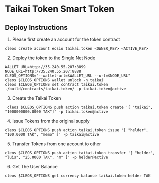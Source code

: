 # Taikai Token Smart Token

## Deploy Instructions

1. Please first create an account for the token contract

```
cleos create account eosio taikai.token <OWNER_KEY> <ACTIVE_KEY>
```

2. Deploy the token to the Single Net Node

```
WALLET_URL=http://35.240.55.207:8899
NODE_URL=http://35.240.55.207:8888
CLEOS_OPTIONS="--wallet-url=$WALLET_URL --url=$NODE_URL"
cleos $CLEOS_OPTIONS wallet unlock -n taikai
cleos $CLEOS_OPTIONS set contract taikai.token ./build/contracts/taikai.token/ -p taikai.token@active
```


3. Create the Taikai Token

```
 cleos $CLEOS_OPTIONS push action taikai.token create '[ "taikai", "1000000000.0000 TAK"]' -p taikai.token@active
 ```

4. Issue Tokens from the original supply

```
cleos $CLEOS_OPTIONS push action taikai.token issue '[ "helder", "100.0000 TAK", "memo" ]' -p taikai@active
```

5. Transfer Tokens  from one account to other

```
cleos $CLEOS_OPTIONS push action taikai.token transfer '[ "helder", "luis", "25.0000 TAK", "m" ]' -p helder@active
```

6. Get The User Balance

```
cleos $CLEOS_OPTIONS get currency balance taikai.token helder TAK
```